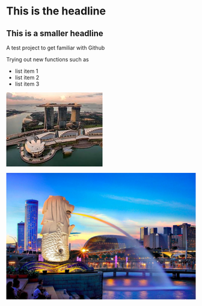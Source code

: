 # This is the headline

## This is a smaller headline

A test project to get familiar with Github

Trying out new functions such as

* list item 1
* list item 2
* list item 3

![](Singapore.jpg)

![](Merlion.jpg)

